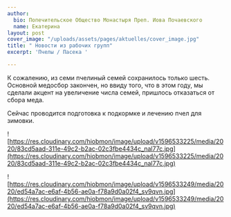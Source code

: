 ```yaml
---
author:
  bio: Попечительское Общество Монастыря Преп. Иова Почаевского
  name: Екатерина
layout: post
cover_image: "/uploads/assets/pages/aktuelles/cover_image.jpg"
title: " Новости из рабочих групп"
excerpt: 'Пчелы / Пасека '

---
```

К сожалению, из семи пчелиный семей сохранилось только шесть. Основной медосбор закончен, но ввиду того, что в этом году, мы сделали акцент на увеличение числа семей, пришлось отказаться от сбора меда.

Сейчас проводится подготовка к подкормке и лечению пчел для зимовки.

![https://res.cloudinary.com/hiobmon/image/upload/v1596533225/media/2020/83cd5aad-311e-49c2-b2ac-02c3fbe4434c_nal77c.jpg](https://res.cloudinary.com/hiobmon/image/upload/v1596533225/media/2020/83cd5aad-311e-49c2-b2ac-02c3fbe4434c_nal77c.jpg)

![https://res.cloudinary.com/hiobmon/image/upload/v1596533249/media/2020/ed54a7ac-e6af-4b56-ae0a-f78a9d0a02f4_sv9qvn.jpg](https://res.cloudinary.com/hiobmon/image/upload/v1596533249/media/2020/ed54a7ac-e6af-4b56-ae0a-f78a9d0a02f4_sv9qvn.jpg)